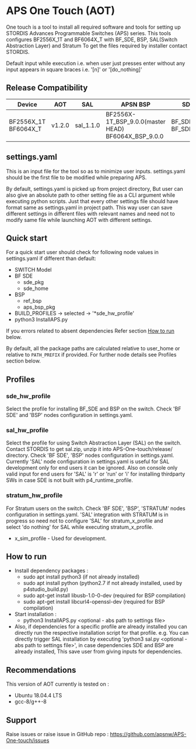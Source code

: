 # APS One Touch (AOT)

One touch is a tool to install all required software and tools for setting up STORDIS Advances Programmable Switches (APS) series.
This tools configures BF2556X_1T and BF6064X_T with BF_SDE, BSP, SAL(Switch Abstraction Layer) and Stratum
To get the files required by installer contact STORDIS.

Default input while execution i.e. when user just presses enter without any input appears in square braces i.e. '[n]' or '[do_nothing]'

## Release Compatibility 
|Device|AOT|SAL|APSN BSP|SDE|
|---|---|---|---|---|
|BF2556X_1T<br>BF6064X_T|v1.2.0|sal_1.1.0|BF2556X-1T_BSP_9.0.0(master HEAD)<br>BF6064X_BSP_9.0.0|BF_SDE_9.1<br>BF_SDE_9.2|



## settings.yaml

This is an input file for the tool so as to minimize user inputs. settings.yaml should be the first file to be modified while preparing APS.

By default, settings.yaml is picked up from project directory, But user can also give an absolute path to other setting file as a CLI argument while executing python scripts. 
Just that every other settings file should have format same as settings.yaml in project path.
This way user can save different settings in different files with relevant names and need not to modify same file while launching AOT with different settings.


## Quick start
For a quick start user should check for following node values in settings.yaml if different than default:
- SWITCH Model
- BF SDE
  - sde_pkg 
  - sde_home
- BSP 
  - ref_bsp
  - aps_bsp_pkg 
- BUILD_PROFILES -> selected -> '*sde_hw_profile'
- python3 InstallAPS.py

If you errors related to absent dependencies Refer section [How to run](#how-to-run) below.

By default, all the package paths are calculated relative to user_home or relative to `PATH_PREFIX` if provided.
For further node details see Profiles section below.

## Profiles

### sde_hw_profile
   Select the profile for installing BF_SDE and BSP on the switch. Check 'BF SDE' and 'BSP' nodes configuration in settings.yaml.
   
### sal_hw_profile
   Select the profile for using Switch Abstraction Layer (SAL) on the switch.
   Contact STORDIS to get sal.zip, unzip it into APS-One-touch/release/ directory.
   Check 'BF SDE', 'BSP' nodes configuration in settings.yaml.
   Currently 'SAL' node configuration in settings.yaml is useful for SAL development only for end users it can be ignored. Also on console only valid input for end users for 'SAL' is 'r' or 'run' or 'i' for installing thirdparty SWs in case SDE is not built with p4_runtime_profile.
   
### stratum_hw_profile
   For Stratum users on the switch.
   Check 'BF SDE', 'BSP', 'STRATUM' nodes configuration in settings.yaml. 'SAL' integration with STRATUM is in progress so need not to configure 'SAL' for stratum_x_profile and  
   select 'do nothing' for SAL while executing stratum_x_profile. 
   - x_sim_profile - Used for development.

## How to run

- Install dependency packages :
  - sudo apt install python3 (if not already installed)
  - sudo apt install python (python2.7 if not already installed, used by p4studio_build.py)
  - sudo apt-get install libusb-1.0-0-dev (required for BSP compilation)
  - sudo apt-get install libcurl4-openssl-dev (required for BSP compilation)
- Start installation :
  - python3 InstallAPS.py <optional - abs path to settings file>
- Also, if dependencies for a specific profile are already installed you can directly run the
 respective installation script for that profile.
 e.g. You can directly trigger SAL installation by executing 'python3 sal.py <optional - abs path to settings file>', in case dependencies SDE and BSP are already installed, This save user from giving inputs for dependencies.


## Recommendations
This version of AOT currently is tested on :
* Ubuntu 18.04.4 LTS
* gcc-8/g++-8


## Support

Raise issues or raise issue in GitHub repo : <https://github.com/apsnw/APS-One-touch/issues>
